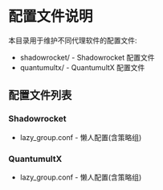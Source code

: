 # 配置文件说明

本目录用于维护不同代理软件的配置文件:

- shadowrocket/ - Shadowrocket 配置文件
- quantumultx/ - QuantumultX 配置文件

## 配置文件列表

### Shadowrocket
- lazy_group.conf - 懒人配置(含策略组)

### QuantumultX  
- lazy_group.conf - 懒人配置(含策略组) 